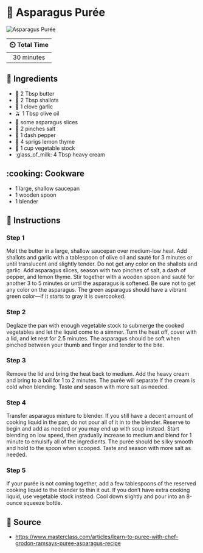 # :herb: Asparagus Purée

![Asparagus Purée](../assets/images/asparagus-purée.png)

| :timer_clock: Total Time |
|:-----------------------: |
| 30 minutes |

## :salt: Ingredients

- :butter: 2 Tbsp butter
- :garlic: 2 Tbsp shallots
- :garlic: 1 clove garlic
- :olive: 1 Tbsp olive oil
- :herb: some asparagus slices
- :salt: 2 pinches salt
- :salt: 1 dash pepper
- :herb: 4 sprigs lemon thyme
- :stew: 1 cup vegetable stock
- :glass_of_milk: 4 Tbsp heavy cream

## :cooking: Cookware

- 1 large, shallow saucepan
- 1 wooden spoon
- 1 blender

## :pencil: Instructions

### Step 1

Melt the butter in a large, shallow saucepan over medium-low heat. Add shallots and garlic with a tablespoon of olive
oil and sauté for 3 minutes or until translucent and slightly tender. Do not get any color on the shallots and garlic.
Add asparagus slices, season with two pinches of salt, a dash of pepper, and lemon thyme. Stir together with a wooden
spoon and sauté for another 3 to 5 minutes or until the asparagus is softened. Be sure not to get any color on the
asparagus. The green asparagus should have a vibrant green color—if it starts to gray it is overcooked.

### Step 2

Deglaze the pan with enough vegetable stock to submerge the cooked vegetables and let the liquid come to a simmer. Turn
the heat off, cover with a lid, and let rest for 2.5 minutes. The asparagus should be soft when pinched between your
thumb and finger and tender to the bite.

### Step 3

Remove the lid and bring the heat back to medium. Add the heavy cream and bring to a boil for 1 to 2 minutes. The purée
will separate if the cream is cold when blending. Taste and season with more salt as needed.

### Step 4

Transfer asparagus mixture to blender. If you still have a decent amount of cooking liquid in the pan, do not pour all
of it in to the blender. Reserve to begin and add as needed or you may end up with soup instead. Start blending on low
speed, then gradually increase to medium and blend for 1 minute to emulsify all of the ingredients. The purée should be
silky smooth and hold to the spoon when scooped. Taste and season with more salt as needed.

### Step 5

If your purée is not coming together, add a few tablespoons of the reserved cooking liquid to the blender to thin it
out. If you don’t have extra cooking liquid, use vegetable stock instead. Cool down slightly and pour into an 8-ounce
squeeze bottle.

## :link: Source

- <https://www.masterclass.com/articles/learn-to-puree-with-chef-grodon-ramsays-puree-asparagus-recipe>

